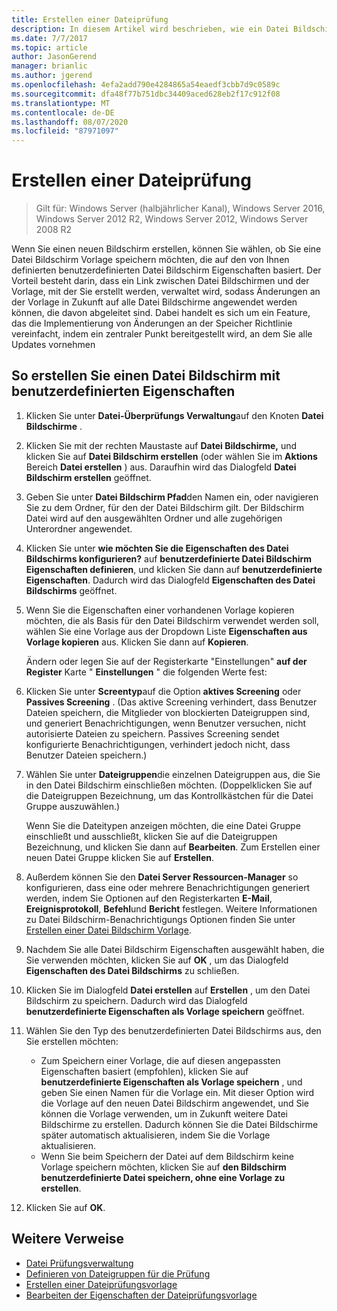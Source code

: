 ```yaml
---
title: Erstellen einer Dateiprüfung
description: In diesem Artikel wird beschrieben, wie ein Datei Bildschirm erstellt wird.
ms.date: 7/7/2017
ms.topic: article
author: JasonGerend
manager: brianlic
ms.author: jgerend
ms.openlocfilehash: 4efa2add790e4284865a54eaedf3cbb7d9c0589c
ms.sourcegitcommit: dfa48f77b751dbc34409aced628eb2f17c912f08
ms.translationtype: MT
ms.contentlocale: de-DE
ms.lasthandoff: 08/07/2020
ms.locfileid: "87971097"
---
```

# <a name="create-a-file-screen"></a>Erstellen einer Dateiprüfung

> Gilt für: Windows Server (halbjährlicher Kanal), Windows Server 2016, Windows Server 2012 R2, Windows Server 2012, Windows Server 2008 R2

Wenn Sie einen neuen Bildschirm erstellen, können Sie wählen, ob Sie eine Datei Bildschirm Vorlage speichern möchten, die auf den von Ihnen definierten benutzerdefinierten Datei Bildschirm Eigenschaften basiert. Der Vorteil besteht darin, dass ein Link zwischen Datei Bildschirmen und der Vorlage, mit der Sie erstellt werden, verwaltet wird, sodass Änderungen an der Vorlage in Zukunft auf alle Datei Bildschirme angewendet werden können, die davon abgeleitet sind. Dabei handelt es sich um ein Feature, das die Implementierung von Änderungen an der Speicher Richtlinie vereinfacht, indem ein zentraler Punkt bereitgestellt wird, an dem Sie alle Updates vornehmen

## <a name="to-create-a-file-screen-with-custom-properties"></a>So erstellen Sie einen Datei Bildschirm mit benutzerdefinierten Eigenschaften

1.  Klicken Sie unter **Datei-Überprüfungs Verwaltung**auf den Knoten **Datei Bildschirme** .

2.  Klicken Sie mit der rechten Maustaste auf **Datei Bildschirme,** und klicken Sie auf **Datei Bildschirm erstellen** (oder wählen Sie im **Aktions** Bereich **Datei erstellen** ) aus. Daraufhin wird das Dialogfeld **Datei Bildschirm erstellen** geöffnet.

3.  Geben Sie unter **Datei Bildschirm Pfad**den Namen ein, oder navigieren Sie zu dem Ordner, für den der Datei Bildschirm gilt. Der Bildschirm Datei wird auf den ausgewählten Ordner und alle zugehörigen Unterordner angewendet.

4.  Klicken Sie unter **wie möchten Sie die Eigenschaften des Datei Bildschirms konfigurieren?** auf **benutzerdefinierte Datei Bildschirm Eigenschaften definieren**, und klicken Sie dann auf **benutzerdefinierte Eigenschaften**. Dadurch wird das Dialogfeld **Eigenschaften des Datei Bildschirms** geöffnet.

5.  Wenn Sie die Eigenschaften einer vorhandenen Vorlage kopieren möchten, die als Basis für den Datei Bildschirm verwendet werden soll, wählen Sie eine Vorlage aus der Dropdown Liste **Eigenschaften aus Vorlage kopieren** aus. Klicken Sie dann auf **Kopieren**.

    Ändern oder legen Sie auf der Registerkarte "Einstellungen" **auf der Register** Karte " **Einstellungen** " die folgenden Werte fest:

6.  Klicken Sie unter **Screentyp**auf die Option **aktives Screening** oder **Passives Screening** . (Das aktive Screening verhindert, dass Benutzer Dateien speichern, die Mitglieder von blockierten Dateigruppen sind, und generiert Benachrichtigungen, wenn Benutzer versuchen, nicht autorisierte Dateien zu speichern. Passives Screening sendet konfigurierte Benachrichtigungen, verhindert jedoch nicht, dass Benutzer Dateien speichern.)

7.  Wählen Sie unter **Dateigruppen**die einzelnen Dateigruppen aus, die Sie in den Datei Bildschirm einschließen möchten. (Doppelklicken Sie auf die Dateigruppen Bezeichnung, um das Kontrollkästchen für die Datei Gruppe auszuwählen.)

    Wenn Sie die Dateitypen anzeigen möchten, die eine Datei Gruppe einschließt und ausschließt, klicken Sie auf die Dateigruppen Bezeichnung, und klicken Sie dann auf **Bearbeiten**. Zum Erstellen einer neuen Datei Gruppe klicken Sie auf **Erstellen**.

8.  Außerdem können Sie den **Datei Server Ressourcen-Manager** so konfigurieren, dass eine oder mehrere Benachrichtigungen generiert werden, indem Sie Optionen auf den Registerkarten **E-Mail**, **Ereignisprotokoll**, **Befehl**und **Bericht** festlegen. Weitere Informationen zu Datei Bildschirm-Benachrichtigungs Optionen finden Sie unter [Erstellen einer Datei Bildschirm Vorlage](create-file-screen-template.md).

9.  Nachdem Sie alle Datei Bildschirm Eigenschaften ausgewählt haben, die Sie verwenden möchten, klicken Sie auf **OK** , um das Dialogfeld **Eigenschaften des Datei Bildschirms** zu schließen.

10. Klicken Sie im Dialogfeld **Datei erstellen** auf **Erstellen** , um den Datei Bildschirm zu speichern. Dadurch wird das Dialogfeld **benutzerdefinierte Eigenschaften als Vorlage speichern** geöffnet.

11. Wählen Sie den Typ des benutzerdefinierten Datei Bildschirms aus, den Sie erstellen möchten:

    -   Zum Speichern einer Vorlage, die auf diesen angepassten Eigenschaften basiert (empfohlen), klicken Sie auf **benutzerdefinierte Eigenschaften als Vorlage speichern** , und geben Sie einen Namen für die Vorlage ein. Mit dieser Option wird die Vorlage auf den neuen Datei Bildschirm angewendet, und Sie können die Vorlage verwenden, um in Zukunft weitere Datei Bildschirme zu erstellen. Dadurch können Sie die Datei Bildschirme später automatisch aktualisieren, indem Sie die Vorlage aktualisieren.
    -   Wenn Sie beim Speichern der Datei auf dem Bildschirm keine Vorlage speichern möchten, klicken Sie auf **den Bildschirm benutzerdefinierte Datei speichern, ohne eine Vorlage zu erstellen**.

12. Klicken Sie auf **OK**.

## <a name="additional-references"></a>Weitere Verweise

-   [Datei Prüfungsverwaltung](file-screening-management.md)
-   [Definieren von Dateigruppen für die Prüfung](define-file-groups-for-screening.md)
-   [Erstellen einer Dateiprüfungsvorlage](create-file-screen-template.md)
-   [Bearbeiten der Eigenschaften der Dateiprüfungsvorlage](edit-file-screen-template-properties.md)


